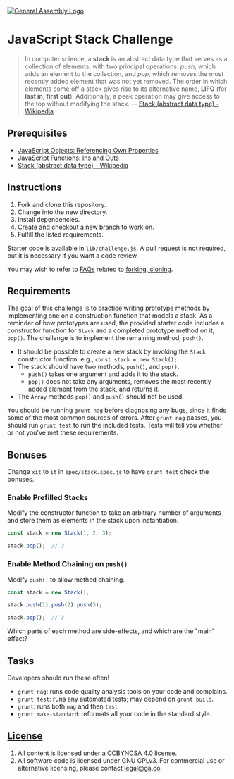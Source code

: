[![General Assembly Logo](https://camo.githubusercontent.com/1a91b05b8f4d44b5bbfb83abac2b0996d8e26c92/687474703a2f2f692e696d6775722e636f6d2f6b6538555354712e706e67)](https://generalassemb.ly/education/web-development-immersive)

# JavaScript Stack Challenge

> In computer science, a **stack** is an abstract data type that serves as a
> collection of elements, with two principal operations: *push*, which adds an
> element to the collection, and *pop*, which removes the most recently added
> element that was not yet removed. The order in which elements come off a stack
> gives rise to its alternative name, **LIFO** (for **last in, first out**).
> Additionally, a peek operation may give access to the top without modifying
> the stack. -- [Stack (abstract data type) - Wikipedia](https://en.wikipedia.org/wiki/Stack_%28abstract_data_type%29)

## Prerequisites
-   [JavaScript Objects: Referencing Own Properties](https://github.com/ga-wdi-boston/js-objects-this)
-   [JavaScript Functions: Ins and Outs](https://github.com/ga-wdi-boston/js-functions-ins-and-outs)
-   [Stack (abstract data type) - Wikipedia](https://en.wikipedia.org/wiki/Stack_%28abstract_data_type%29)

## Instructions

1.  Fork and clone this repository.
1.  Change into the new directory.
1.  Install dependencies.
1.  Create and checkout a new branch to work on.
1.  Fulfill the listed requirements.

Starter code is available in [`lib/challenge.js`](lib/challenge.js). A pull
request is not required, but it is necessary if you want a code review.

You may wish to refer to [FAQs](https://github.com/ga-wdi-boston/meta/wiki/)
related to [forking,
cloning](https://github.com/ga-wdi-boston/meta/wiki/ForkAndClone).

## Requirements

The goal of this challenge is to practice writing prototype methods by
implementing one on a construction function that models a stack. As a reminder
of how prototypes are used, the provided starter code includes a constructor
function for `Stack` and a completed prototype method on it, `pop()`. The
challenge is to implement the remaining method, `push()`.

-   It should be possible to create a new stack by invoking the `Stack`
    constructor function. e.g., `const stack = new Stack();`.
-   The stack should have two methods, `push()`, and `pop()`.
    -   `push()` takes one argument and adds it to the stack.
    -   `pop()` does not take any arguments, removes the most recently added
        element from the stack, and returns it.
-   The `Array` methods `pop()` and `push()` should not be used.

You should be running `grunt nag` before diagnosing any bugs, since it finds
some of the most common sources of errors. After `grunt nag` passes, you should
run `grunt test` to run the included tests. Tests will tell you whether or not
you've met these requirements.

## Bonuses

Change `xit` to `it` in `spec/stack.spec.js` to have `grunt test` check the
bonuses.

### Enable Prefilled Stacks

Modify the constructor function to take an arbitrary number of arguments and
store them as elements in the stack upon instantiation.

```javascript
const stack = new Stack(1, 2, 3);

stack.pop();  // 3
```

### Enable Method Chaining on `push()`

Modify `push()` to allow method chaining.

```javascript
const stack = new Stack();

stack.push(1).push(2).push(3);

stack.pop();  // 3
```

Which parts of each method are side-effects, and which are the "main" effect?

## Tasks

Developers should run these often!

-   `grunt nag`: runs code quality analysis tools on your code
    and complains.
-   `grunt test`: runs any automated tests; may depend on `grunt build`.
-   `grunt`: runs both `nag` and then `test`
-   `grunt make-standard`: reformats all your code in the standard style.

## [License](LICENSE)

1.  All content is licensed under a CC­BY­NC­SA 4.0 license.
1.  All software code is licensed under GNU GPLv3. For commercial use or
    alternative licensing, please contact legal@ga.co.
